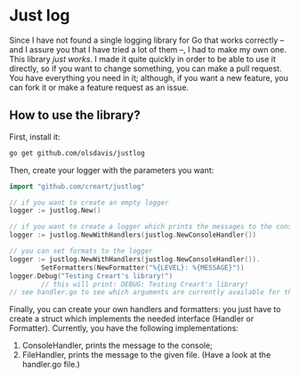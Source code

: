 **Just log**
=
Since I have not found a single logging library for Go that works correctly – and I assure you that I have tried a lot of them –, I had to make my own one. This library _just works_. I made it quite quickly in order to be able to use it directly, so if you want to change something, you can make a pull request. You have everything you need in it; although, if you want a new feature, you can fork it or make a feature request as an issue.

How to use the library?
-
First, install it: 
```bash
go get github.com/olsdavis/justlog
```
Then, create your logger with the parameters you want:
```go
import "github.com/creart/justlog"

// if you want to create an empty logger
logger := justlog.New()

// if you want to create a logger which prints the messages to the console
logger := justlog.NewWithHandlers(justlog.NewConsoleHandler())

// you can set formats to the logger
logger := justlog.NewWithHandlers(justlog.NewConsoleHandler()).
        SetFormatters(NewFormatter("%{LEVEL}: %{MESSAGE}")) 
logger.Debug("Testing Creart's library!")
        // this will print: DEBUG: Testing Creart's library!
// see handler.go to see which arguments are currently available for the formatting
```
Finally, you can create your own handlers and formatters: you just have to create
a struct which implements the needed interface (Handler or Formatter).
Currently, you have the following implementations:
1. ConsoleHandler, prints the message to the console;
2. FileHandler, prints the message to the given file. (Have a look at the handler.go file.)